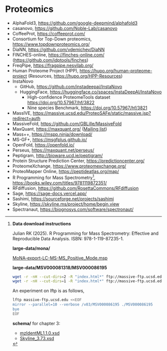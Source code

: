 # Proteomics

- AlphaFold3, <https://github.com/google-deepmind/alphafold3>
- casanovo, <https://github.com/Noble-Lab/casanovo>
- CoffeeProt, <https://coffeeprot.com/>
- Consortium for Top-Down proteomics, <https://www.topdownproteomics.org/>
- DiaNN, <https://github.com/vdemichev/DiaNN>
- FINCHES-online, <https://finches-online.com/> (<https://github.com/idptools/finches>)
- FreqPipe, <https://fragpipe.nesvilab.org/>
- Human Proteome Project (HPP), <https://hupo.org/human-proteome-project> (Resources, <https://hupo.org/HPP-Resources>)
- InstaNovo
    * GitHub, <https://github.com/instadeepai/InstaNovo>
    * HuggingFace, <https://huggingface.co/spaces/InstaDeepAI/InstaNovo>
        + High-confidence ProteomeTools dataset <https://doi.org/10.57967/hf/3822>
        + Nine species Benchmark, <https://doi.org/10.57967/hf/3821>
- MassIVE, <https://massive.ucsd.edu/ProteoSAFe/static/massive.jsp?redirect=auth>
- MassiveFold, <https://github.com/GBLille/MassiveFold>
- MaxQuant, <https://maxquant.org/> ([Mailing list](https://lists.biochem.mpg.de/listinfo/maxquan))
- Mass++, <https://mspp.ninja/download/>
- MS-GF+, <https://msgfplus.github.io/>
- OpenFold, <https://openfold.io/>
- Perseus, <https://maxquant.net/perseus/>
- Peptigram, <http://bioware.ucd.ie/peptigram/>
- Protein Structure Prediction Center, <https://predictioncenter.org/>
- ProteomeXchange, <https://www.proteomexchange.org/>
- ProteoMapper Online, <https://peptideatlas.org/map/>
- R Programming for Mass Spectrometry[^web], <https://books.wiley.com/titles/9781119872351/>
- RFdiffusion, <https://github.com/RosettaCommons/RFdiffusion>
- Sage, <https://sage-docs.vercel.app/>
- Sashimi, <https://sourceforge.net/projects/sashimi>
- Skyline, <https://skyline.ms/project/home/begin.view>
- Spectranaut, <https://biognosys.com/software/spectronaut/>

[^web]: **Data download instructions**

    Julian RK (2025). R Programming for Mass Spectrometry: Effective and Reproducible Data Analysis. ISBN: 978-1-119-87235-1.

    **large-data/mona/**

    [MoNA-export-LC-MS-MS_Positive_Mode.msp](https://mona.fiehnlab.ucdavis.edu/rest/downloads/retrieve/873fbe29-4808-46d1-a4a3-a4134ac8c755)

    **large-data/MSV000081318/MSV000086195**

    ```bash
    wget -r -nH --cut-dirs=2 -R "index.html*" ftp://massive-ftp.ucsd.edu/v01/MSV000081318/
    wget -r -nH --cut-dirs=1 -R "index.html*" ftp://massive-ftp.ucsd.edu/v03/MSV000086195/
    ```

    An experiment on lftp is as follows,

    ```bash
    lftp massive-ftp.ucsd.edu <<EOF
    mirror --parallel=10 --verbose /v03/MSV000086195 ./MSV000086195
    bye
    EOF
    ```

    **schema/** for chapter 3:

    - [mzIdentML1.1.0.xsd](https://raw.githubusercontent.com/HUPO-PSI/mzIdentML/refs/heads/master/schema/mzIdentML1.1.0.xsd)
    - [Skyline_3.73.xsd](https://raw.githubusercontent.com/ProteoWizard/pwiz/refs/heads/master/pwiz_tools/Skyline/TestUtil/Schemas/Skyline_3.73.xsd)
